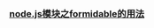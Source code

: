 ### [node.js模块之formidable的用法](https://github.com/Composur/resume/blob/master/blog/nodejs/node.js%E6%A8%A1%E5%9D%97%E4%B9%8Bformidable%E7%9A%84%E7%94%A8%E6%B3%95.md)